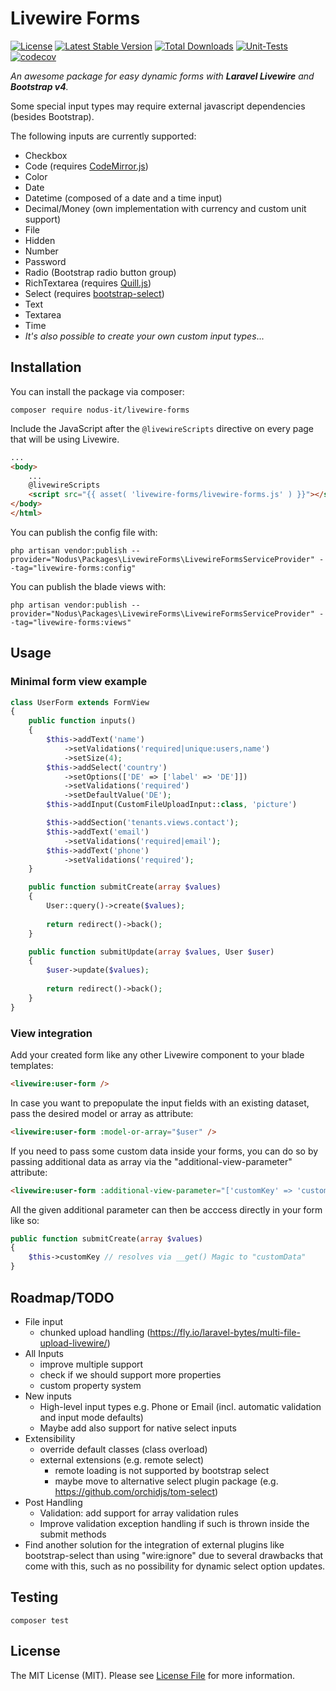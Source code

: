 # Livewire Forms
[![License](https://poser.pugx.org/nodus-it/livewire-forms/license)](https://packagist.org/packages/nodus-it/livewire-forms)
[![Latest Stable Version](https://poser.pugx.org/nodus-it/livewire-forms/v/stable)](https://packagist.org/packages/nodus-it/livewire-forms)
[![Total Downloads](https://poser.pugx.org/nodus-it/livewire-forms/downloads)](https://packagist.org/packages/nodus-it/livewire-forms)
[![Unit-Tests](https://github.com/nodus-it/livewire-forms/actions/workflows/unittests.yml/badge.svg)](https://github.com/nodus-it/livewire-forms/actions/workflows/unittests.yml)
[![codecov](https://codecov.io/gh/nodus-it/livewire-datatables/branch/master/graph/badge.svg)](https://codecov.io/gh/nodus-it/livewire-forms)

_An awesome package for easy dynamic forms with **Laravel Livewire** and **Bootstrap v4**._

Some special input types may require external javascript dependencies (besides Bootstrap).

The following inputs are currently supported:

- Checkbox
- Code (requires [CodeMirror.js](https://codemirror.net/))
- Color
- Date
- Datetime (composed of a date and a time input)
- Decimal/Money (own implementation with currency and custom unit support)
- File
- Hidden
- Number
- Password
- Radio (Bootstrap radio button group)
- RichTextarea (requires [Quill.js](https://quilljs.com/))
- Select (requires [bootstrap-select](https://developer.snapappointments.com/bootstrap-select/))
- Text
- Textarea
- Time
- _It's also possible to create your own custom input types_...

## Installation
You can install the package via composer:
````
composer require nodus-it/livewire-forms
````
Include the JavaScript after the ``@livewireScripts`` directive on every page that will be using Livewire. 
````html
...
<body>
    ...
    @livewireScripts
    <script src="{{ asset( 'livewire-forms/livewire-forms.js' ) }}"></script>
</body>
</html>
````

You can publish the config file with:
````
php artisan vendor:publish --provider="Nodus\Packages\LivewireForms\LivewireFormsServiceProvider" --tag="livewire-forms:config"
````
You can publish the blade views with:
````
php artisan vendor:publish --provider="Nodus\Packages\LivewireForms\LivewireFormsServiceProvider" --tag="livewire-forms:views"
````

## Usage
### Minimal form view example
````php
class UserForm extends FormView
{
    public function inputs()
    {
        $this->addText('name')
            ->setValidations('required|unique:users,name')
            ->setSize(4);
        $this->addSelect('country')
            ->setOptions(['DE' => ['label' => 'DE']])
            ->setValidations('required')
            ->setDefaultValue('DE');
        $this->addInput(CustomFileUploadInput::class, 'picture')

        $this->addSection('tenants.views.contact');
        $this->addText('email')
            ->setValidations('required|email');
        $this->addText('phone')
            ->setValidations('required');
    }

    public function submitCreate(array $values)
    {
        User::query()->create($values);
    
        return redirect()->back();
    }

    public function submitUpdate(array $values, User $user)
    {
        $user->update($values);
        
        return redirect()->back();
    }
}
````

### View integration
Add your created form like any other Livewire component to your blade templates:
````html
<livewire:user-form />
````

In case you want to prepopulate the input fields with an existing dataset, pass the desired model or array as attribute:
````html
<livewire:user-form :model-or-array="$user" />
````

If you need to pass some custom data inside your forms, you can do so by passing additional data as array via the "additional-view-parameter" attribute:
````html
<livewire:user-form :additional-view-parameter="['customKey' => 'customData']" />
````

All the given additional parameter can then be acccess directly in your form like so:
````php
public function submitCreate(array $values)
{
    $this->customKey // resolves via __get() Magic to "customData"
}
````

## Roadmap/TODO
- File input
  - chunked upload handling (https://fly.io/laravel-bytes/multi-file-upload-livewire/)
- All Inputs
  - improve multiple support
  - check if we should support more properties
  - custom property system
- New inputs
  - High-level input types e.g. Phone or Email (incl. automatic validation and input mode defaults)
  - Maybe add also support for native select inputs
- Extensibility
  - override default classes (class overload)
  - external extensions (e.g. remote select)
    - remote loading is not supported by bootstrap select
    - maybe move to alternative select plugin package (e.g. https://github.com/orchidjs/tom-select)
- Post Handling
  - Validation: add support for array validation rules
  - Improve validation exception handling if such is thrown inside the submit methods
- Find another solution for the integration of external plugins like bootstrap-select than using "wire:ignore" due to several drawbacks that come with this, such as no possibility for dynamic select option updates.

## Testing
````
composer test
````

## License
The MIT License (MIT). Please see [License File](LICENCE) for more information.
